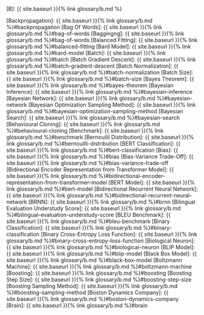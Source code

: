 [B]: {{ site.baseurl }}{% link glossary/b.md %}

[Backpropagation]: {{ site.baseurl }}{% link glossary/b.md %}#backpropagation
[Bag Of Words]: {{ site.baseurl }}{% link glossary/b.md %}#bag-of-words
[Baggingng]: {{ site.baseurl }}{% link glossary/b.md %}#bag-of-words
[Balanced Fitting]: {{ site.baseurl }}{% link glossary/b.md %}#balanced-fitting
[Bard Model]: {{ site.baseurl }}{% link glossary/b.md %}#bard-model
[Batch]: {{ site.baseurl }}{% link glossary/b.md %}#batch
[Batch Gradient Descent]: {{ site.baseurl }}{% link glossary/b.md %}#batch-gradient-descent
[Batch Normalization]: {{ site.baseurl }}{% link glossary/b.md %}#batch-normalization
[Batch Size]: {{ site.baseurl }}{% link glossary/b.md %}#batch-size
[Bayes Theorem]: {{ site.baseurl }}{% link glossary/b.md %}#bayes-theorem
[Bayesian Inference]: {{ site.baseurl }}{% link glossary/b.md %}#bayesian-inference
[Bayesian Network]: {{ site.baseurl }}{% link glossary/b.md %}#bayesian-network
[Bayesian Optimization Sampling Method]: {{ site.baseurl }}{% link glossary/b.md %}#bayesian-optimization-sampling-method
[Bayesian Search]: {{ site.baseurl }}{% link glossary/b.md %}#bayesian-search
[Behavioural Cloning]: {{ site.baseurl }}{% link glossary/b.md %}#behavioural-cloning
[Benchmark]: {{ site.baseurl }}{% link glossary/b.md %}#benchmark
[Bernouilli Distribution]: {{ site.baseurl }}{% link glossary/b.md %}#bernouilli-distribution
[BERT Classification]: {{ site.baseurl }}{% link glossary/b.md %}#bert-classification
[Bias]: {{ site.baseurl }}{% link glossary/b.md %}#bias
[Bias-Variance Trade-Off]: {{ site.baseurl }}{% link glossary/b.md %}#bias-variance-trade-off
[Bidirectional Encoder Representation from Transformer Model]: {{ site.baseurl }}{% link glossary/b.md %}#bidirectional-encoder-representation-from-transformer-model
[BERT Model]: {{ site.baseurl }}{% link glossary/b.md %}#bert-model
[Bidirectional Recurrent Neural Network]: {{ site.baseurl }}{% link glossary/b.md %}#bidirectional-recurrent-neural-network
[BRNN]: {{ site.baseurl }}{% link glossary/b.md %}#brnn
[Bilingual Evaluation Understudy Score]: {{ site.baseurl }}{% link glossary/b.md %}#bilingual-evaluation-understudy-score
[BLEU Benchmark]: {{ site.baseurl }}{% link glossary/b.md %}#bleu-benchmark
[Binary Classification]: {{ site.baseurl }}{% link glossary/b.md %}#binary-classification
[Binary Cross-Entropy Loss Function]: {{ site.baseurl }}{% link glossary/b.md %}#binary-cross-entropy-loss-function
[Biological Neuron]: {{ site.baseurl }}{% link glossary/b.md %}#biological-neuron
[BLIP Model]: {{ site.baseurl }}{% link glossary/b.md %}#blip-model
[Black Box Model]: {{ site.baseurl }}{% link glossary/b.md %}#black-box-model
[Boltzmann Machine]: {{ site.baseurl }}{% link glossary/b.md %}#boltzmann-machine
[Boosting]: {{ site.baseurl }}{% link glossary/b.md %}#boosting
[Boosting Step Size]: {{ site.baseurl }}{% link glossary/b.md %}#boosting-step-size
[Boosting Sampling Method]: {{ site.baseurl }}{% link glossary/b.md %}#boosting-sampling-method
[Boston Dynamics Company]: {{ site.baseurl }}{% link glossary/b.md %}#boston-dynamics-company
[Brain]: {{ site.baseurl }}{% link glossary/b.md %}#brain
